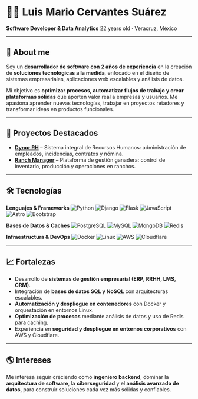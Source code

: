 # 👨‍💻 Luis Mario Cervantes Suárez

**Software Developer & Data Analytics**
22 years old · Veracruz, México

---

## 📌 About me

Soy un **desarrollador de software con 2 años de experiencia** en la creación de **soluciones tecnológicas a la medida**, enfocado en el diseño de sistemas empresariales, aplicaciones web escalables y análisis de datos.

Mi objetivo es **optimizar procesos, automatizar flujos de trabajo y crear plataformas sólidas** que aporten valor real a empresas y usuarios. Me apasiona aprender nuevas tecnologías, trabajar en proyectos retadores y transformar ideas en productos funcionales.

---

## 🚀 Proyectos Destacados

* **[Dynor RH](https://mariosuarezdev.github.io/dynorh/)** – Sistema integral de Recursos Humanos: administración de empleados, incidencias, contratos y nómina.
* **[Ranch Manager](https://mariosuarezdev.github.io/Administracion-Rancho/)** – Plataforma de gestión ganadera: control de inventario, producción y operaciones en ranchos.

---

## 🛠️ Tecnologías

**Lenguajes & Frameworks**
![Python](https://skillicons.dev/icons?i=py) ![Django](https://skillicons.dev/icons?i=django) ![Flask](https://skillicons.dev/icons?i=flask) ![JavaScript](https://skillicons.dev/icons?i=js) ![Astro](https://skillicons.dev/icons?i=astro) ![Bootstrap](https://skillicons.dev/icons?i=bootstrap)

**Bases de Datos & Caches**
![PostgreSQL](https://skillicons.dev/icons?i=postgres) ![MySQL](https://skillicons.dev/icons?i=mysql) ![MongoDB](https://skillicons.dev/icons?i=mongodb) ![Redis](https://skillicons.dev/icons?i=redis)

**Infraestructura & DevOps**
![Docker](https://skillicons.dev/icons?i=docker) ![Linux](https://skillicons.dev/icons?i=linux) ![AWS](https://skillicons.dev/icons?i=aws) ![Cloudflare](https://skillicons.dev/icons?i=cloudflare)

---

## 📈 Fortalezas

* Desarrollo de **sistemas de gestión empresarial (ERP, RRHH, LMS, CRM)**.
* Integración de **bases de datos SQL y NoSQL** con arquitecturas escalables.
* **Automatización y despliegue en contenedores** con Docker y orquestación en entornos Linux.
* **Optimización de procesos** mediante análisis de datos y uso de Redis para caching.
* Experiencia en **seguridad y despliegue en entornos corporativos** con AWS y Cloudflare.

---

## 🌎 Intereses

Me interesa seguir creciendo como **ingeniero backend**, dominar la **arquitectura de software**, la **ciberseguridad** y el **análisis avanzado de datos**, para construir soluciones cada vez más sólidas y confiables.
